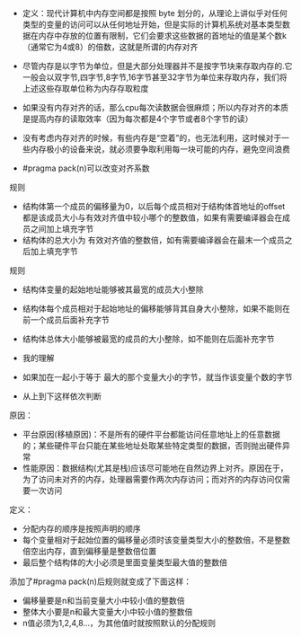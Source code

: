 - 定义：现代计算机中内存空间都是按照 byte 划分的，从理论上讲似乎对任何类型的变量的访问可以从任何地址开始，但是实际的计算机系统对基本类型数据在内存中存放的位置有限制，它们会要求这些数据的首地址的值是某个数k（通常它为4或8）的倍数，这就是所谓的内存对齐



- 尽管内存是以字节为单位，但是大部分处理器并不是按字节块来存取内存的.它一般会以双字节,四字节,8字节,16字节甚至32字节为单位来存取内存，我们将上述这些存取单位称为内存存取粒度



- 如果没有内存对齐的话，那么cpu每次读数据会很麻烦；所以内存对齐的本质是提高内存的读取效率（因为每次都是4个字节或者8个字节的读）
- 没有考虑内存对齐的时候，有些内存是“空着”的，也无法利用，这时候对于一些内存极小的设备来说，就必须要争取利用每一块可能的内存，避免空间浪费



- #pragma pack(n)可以改变对齐系数



规则

- 结构体第一个成员的偏移量为0，以后每个成员相对于结构体首地址的offset都是该成员大小与有效对齐值中较小哪个的整数值，如果有需要编译器会在成员之间加上填充字节
- 结构体的总大小为 有效对齐值的整数倍，如有需要编译器会在最末一个成员之后加上填充字节

规则

- 结构体变量的起始地址能够被其最宽的成员大小整除
- 结构体每个成员相对于起始地址的偏移能够背其自身大小整除，如果不能则在前一个成员后面补充字节
- 结构体总体大小能够被最宽的成员的大小整除，如不能则在后面补充字节



- 我的理解
- 如果加在一起小于等于 最大的那个变量大小的字节，就当作该变量个数的字节
- 从上到下这样依次判断



原因：

- 平台原因(移植原因)：不是所有的硬件平台都能访问任意地址上的任意数据的；某些硬件平台只能在某些地址处取某些特定类型的数据，否则抛出硬件异常
- 性能原因：数据结构(尤其是栈)应该尽可能地在自然边界上对齐。原因在于，为了访问未对齐的内存，处理器需要作两次内存访问；而对齐的内存访问仅需要一次访问





定义：

- 分配内存的顺序是按照声明的顺序
- 每个变量相对于起始位置的偏移量必须时该变量类型大小的整数倍，不是整数倍空出内存，直到偏移量是整数倍位置
- 最后整个结构体的大小必须是里面变量类型最大值的整数倍



添加了#pragma pack(n)后规则就变成了下面这样：

- 偏移量要是n和当前变量大小中较小值的整数倍
- 整体大小要是n和最大变量大小中较小值的整数倍
- n值必须为1,2,4,8…，为其他值时就按照默认的分配规则